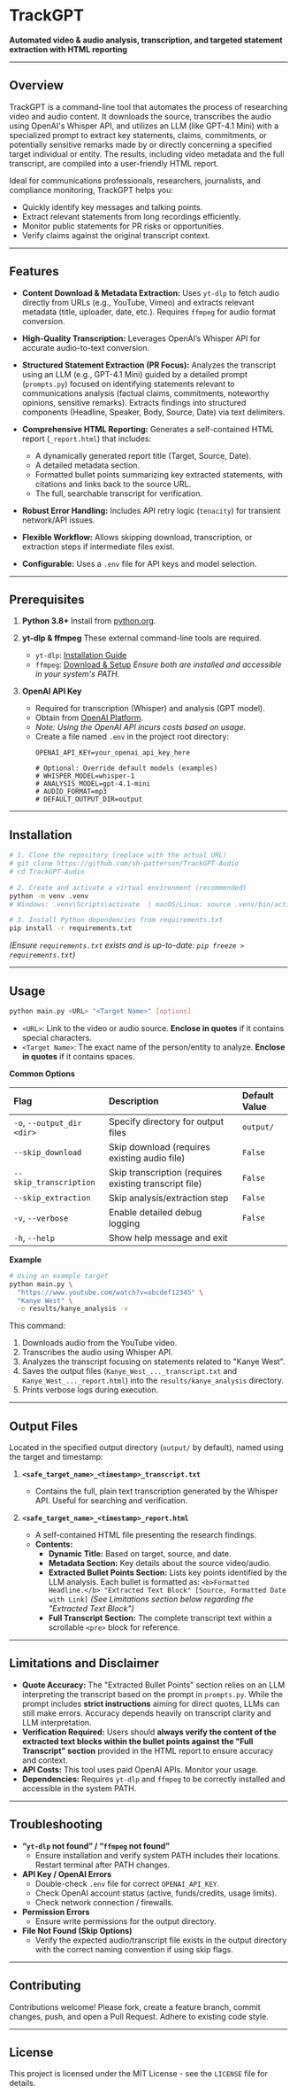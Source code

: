 # TrackGPT

**Automated video & audio analysis, transcription, and targeted statement extraction with HTML reporting**

---

## Overview

TrackGPT is a command-line tool that automates the process of researching video and audio content. It downloads the source, transcribes the audio using OpenAI's Whisper API, and utilizes an LLM (like GPT-4.1 Mini) with a specialized prompt to extract key statements, claims, commitments, or potentially sensitive remarks made by or directly concerning a specified target individual or entity. The results, including video metadata and the full transcript, are compiled into a user-friendly HTML report.

Ideal for communications professionals, researchers, journalists, and compliance monitoring, TrackGPT helps you:

- Quickly identify key messages and talking points.
- Extract relevant statements from long recordings efficiently.
- Monitor public statements for PR risks or opportunities.
- Verify claims against the original transcript context.

---

## Features

- **Content Download & Metadata Extraction:**
  Uses `yt-dlp` to fetch audio directly from URLs (e.g., YouTube, Vimeo) and extracts relevant metadata (title, uploader, date, etc.). Requires `ffmpeg` for audio format conversion.

- **High-Quality Transcription:**
  Leverages OpenAI’s Whisper API for accurate audio-to-text conversion.

- **Structured Statement Extraction (PR Focus):**
  Analyzes the transcript using an LLM (e.g., GPT-4.1 Mini) guided by a detailed prompt (`prompts.py`) focused on identifying statements relevant to communications analysis (factual claims, commitments, noteworthy opinions, sensitive remarks). Extracts findings into structured components (Headline, Speaker, Body, Source, Date) via text delimiters.

- **Comprehensive HTML Reporting:**
  Generates a self-contained HTML report (`_report.html`) that includes:
    - A dynamically generated report title (Target, Source, Date).
    - A detailed metadata section.
    - Formatted bullet points summarizing key extracted statements, with citations and links back to the source URL.
    - The full, searchable transcript for verification.

- **Robust Error Handling:**
  Includes API retry logic (`tenacity`) for transient network/API issues.

- **Flexible Workflow:**
  Allows skipping download, transcription, or extraction steps if intermediate files exist.

- **Configurable:**
  Uses a `.env` file for API keys and model selection.

---

## Prerequisites

1.  **Python 3.8+**
    Install from [python.org](https://www.python.org/).

2.  **yt-dlp & ffmpeg**
    These external command-line tools are required.
    -   `yt-dlp`: [Installation Guide](https://github.com/yt-dlp/yt-dlp#installation)
    -   `ffmpeg`: [Download & Setup](https://ffmpeg.org/download.html)
    *Ensure both are installed and accessible in your system's PATH.*

3.  **OpenAI API Key**
    -   Required for transcription (Whisper) and analysis (GPT model).
    -   Obtain from [OpenAI Platform](https://platform.openai.com/).
    -   *Note: Using the OpenAI API incurs costs based on usage.*
    -   Create a file named `.env` in the project root directory:
        ```dotenv
        OPENAI_API_KEY=your_openai_api_key_here

        # Optional: Override default models (examples)
        # WHISPER_MODEL=whisper-1
        # ANALYSIS_MODEL=gpt-4.1-mini
        # AUDIO_FORMAT=mp3
        # DEFAULT_OUTPUT_DIR=output
        ```

---

## Installation

```bash
# 1. Clone the repository (replace with the actual URL)
# git clone https://github.com/sh-patterson/TrackGPT-Audio
# cd TrackGPT-Audio

# 2. Create and activate a virtual environment (recommended)
python -m venv .venv
# Windows: .venv\Scripts\activate  | macOS/Linux: source .venv/bin/activate

# 3. Install Python dependencies from requirements.txt
pip install -r requirements.txt
```

*(Ensure `requirements.txt` exists and is up-to-date: `pip freeze > requirements.txt`)*

---

## Usage

```bash
python main.py <URL> "<Target Name>" [options]
```

-   `<URL>`: Link to the video or audio source. **Enclose in quotes** if it contains special characters.
-   `<Target Name>`: The exact name of the person/entity to analyze. **Enclose in quotes** if it contains spaces.

**Common Options**

| Flag                    | Description                                            | Default Value         |
| :---------------------- | :----------------------------------------------------- | :-------------------- |
| `-o`, `--output_dir <dir>` | Specify directory for output files                     | `output/`             |
| `--skip_download`       | Skip download (requires existing audio file)           | `False`               |
| `--skip_transcription`  | Skip transcription (requires existing transcript file) | `False`               |
| `--skip_extraction`     | Skip analysis/extraction step                          | `False`               |
| `-v`, `--verbose`       | Enable detailed debug logging                          | `False`               |
| `-h`, `--help`          | Show help message and exit                             |                       |

**Example**

```bash
# Using an example target
python main.py \
  "https://www.youtube.com/watch?v=abcdef12345" \
  "Kanye West" \
  -o results/kanye_analysis -v
```

This command:
1.  Downloads audio from the YouTube video.
2.  Transcribes the audio using Whisper API.
3.  Analyzes the transcript focusing on statements related to "Kanye West".
4.  Saves the output files (`Kanye_West_..._transcript.txt` and `Kanye_West_..._report.html`) into the `results/kanye_analysis` directory.
5.  Prints verbose logs during execution.

---

## Output Files

Located in the specified output directory (`output/` by default), named using the target and timestamp:

1.  **`<safe_target_name>_<timestamp>_transcript.txt`**
    -   Contains the full, plain text transcription generated by the Whisper API. Useful for searching and verification.

2.  **`<safe_target_name>_<timestamp>_report.html`**
    -   A self-contained HTML file presenting the research findings.
    -   **Contents:**
        -   **Dynamic Title:** Based on target, source, and date.
        -   **Metadata Section:** Key details about the source video/audio.
        -   **Extracted Bullet Points Section:** Lists key points identified by the LLM analysis. Each bullet is formatted as:
            `<b>Formatted Headline.</b> "Extracted Text Block" [Source, Formatted Date with Link]`
            *(See Limitations section below regarding the "Extracted Text Block")*
        -   **Full Transcript Section:** The complete transcript text within a scrollable `<pre>` block for reference.

---

## Limitations and Disclaimer

*   **Quote Accuracy:** The "Extracted Bullet Points" section relies on an LLM interpreting the transcript based on the prompt in `prompts.py`. While the prompt includes **strict instructions** aiming for direct quotes, LLMs can still make errors. Accuracy depends heavily on transcript clarity and LLM interpretation.
*   **Verification Required:** Users should **always verify the content of the extracted text blocks within the bullet points against the "Full Transcript" section** provided in the HTML report to ensure accuracy and context.
*   **API Costs:** This tool uses paid OpenAI APIs. Monitor your usage.
*   **Dependencies:** Requires `yt-dlp` and `ffmpeg` to be correctly installed and accessible in the system PATH.

---

## Troubleshooting

-   **“`yt-dlp` not found” / “`ffmpeg` not found”**
    -   Ensure installation and verify system PATH includes their locations. Restart terminal after PATH changes.
-   **API Key / OpenAI Errors**
    -   Double-check `.env` file for correct `OPENAI_API_KEY`.
    -   Check OpenAI account status (active, funds/credits, usage limits).
    -   Check network connection / firewalls.
-   **Permission Errors**
    -   Ensure write permissions for the output directory.
-   **File Not Found (Skip Options)**
    -   Verify the expected audio/transcript file exists in the output directory with the correct naming convention if using skip flags.

---

## Contributing

Contributions welcome! Please fork, create a feature branch, commit changes, push, and open a Pull Request. Adhere to existing code style.

---

## License

This project is licensed under the MIT License - see the `LICENSE` file for details.
```
